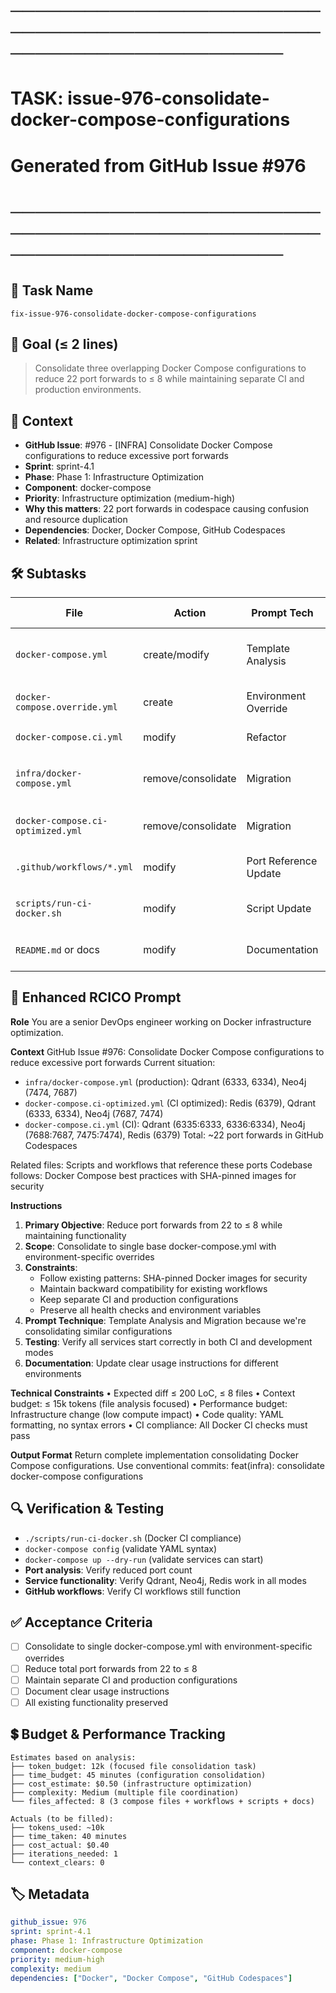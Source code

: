 # ────────────────────────────────────────────────────────────────────────
# TASK: issue-976-consolidate-docker-compose-configurations
# Generated from GitHub Issue #976
# ────────────────────────────────────────────────────────────────────────

## 📌 Task Name
`fix-issue-976-consolidate-docker-compose-configurations`

## 🎯 Goal (≤ 2 lines)
> Consolidate three overlapping Docker Compose configurations to reduce 22 port forwards to ≤ 8 while maintaining separate CI and production environments.

## 🧠 Context
- **GitHub Issue**: #976 - [INFRA] Consolidate Docker Compose configurations to reduce excessive port forwards
- **Sprint**: sprint-4.1
- **Phase**: Phase 1: Infrastructure Optimization
- **Component**: docker-compose
- **Priority**: Infrastructure optimization (medium-high)
- **Why this matters**: 22 port forwards in codespace causing confusion and resource duplication
- **Dependencies**: Docker, Docker Compose, GitHub Codespaces
- **Related**: Infrastructure optimization sprint

## 🛠️ Subtasks

| File | Action | Prompt Tech | Purpose | Context Impact |
|------|--------|-------------|---------|----------------|
| `docker-compose.yml` | create/modify | Template Analysis | Base configuration with shared services | High |
| `docker-compose.override.yml` | create | Environment Override | Local development overrides | Med |
| `docker-compose.ci.yml` | modify | Refactor | CI-specific configuration | High |
| `infra/docker-compose.yml` | remove/consolidate | Migration | Remove duplicate production config | Med |
| `docker-compose.ci-optimized.yml` | remove/consolidate | Migration | Remove duplicate CI config | Med |
| `.github/workflows/*.yml` | modify | Port Reference Update | Update port references in workflows | Low |
| `scripts/run-ci-docker.sh` | modify | Script Update | Update script to use new config | Low |
| `README.md` or docs | modify | Documentation | Update usage instructions | Low |

## 📝 Enhanced RCICO Prompt
**Role**
You are a senior DevOps engineer working on Docker infrastructure optimization.

**Context**
GitHub Issue #976: Consolidate Docker Compose configurations to reduce excessive port forwards
Current situation:
- `infra/docker-compose.yml` (production): Qdrant (6333, 6334), Neo4j (7474, 7687)
- `docker-compose.ci-optimized.yml` (CI optimized): Redis (6379), Qdrant (6333, 6334), Neo4j (7687, 7474)
- `docker-compose.ci.yml` (CI): Qdrant (6335:6333, 6336:6334), Neo4j (7688:7687, 7475:7474), Redis (6379)
Total: ~22 port forwards in GitHub Codespaces

Related files: Scripts and workflows that reference these ports
Codebase follows: Docker Compose best practices with SHA-pinned images for security

**Instructions**
1. **Primary Objective**: Reduce port forwards from 22 to ≤ 8 while maintaining functionality
2. **Scope**: Consolidate to single base docker-compose.yml with environment-specific overrides
3. **Constraints**:
   - Follow existing patterns: SHA-pinned Docker images for security
   - Maintain backward compatibility for existing workflows
   - Keep separate CI and production configurations
   - Preserve all health checks and environment variables
4. **Prompt Technique**: Template Analysis and Migration because we're consolidating similar configurations
5. **Testing**: Verify all services start correctly in both CI and development modes
6. **Documentation**: Update clear usage instructions for different environments

**Technical Constraints**
• Expected diff ≤ 200 LoC, ≤ 8 files
• Context budget: ≤ 15k tokens (file analysis focused)
• Performance budget: Infrastructure change (low compute impact)
• Code quality: YAML formatting, no syntax errors
• CI compliance: All Docker CI checks must pass

**Output Format**
Return complete implementation consolidating Docker Compose configurations.
Use conventional commits: feat(infra): consolidate docker-compose configurations

## 🔍 Verification & Testing
- `./scripts/run-ci-docker.sh` (Docker CI compliance)
- `docker-compose config` (validate YAML syntax)
- `docker-compose up --dry-run` (validate services can start)
- **Port analysis**: Verify reduced port count
- **Service functionality**: Verify Qdrant, Neo4j, Redis work in all modes
- **GitHub workflows**: Verify CI workflows still function

## ✅ Acceptance Criteria
- [ ] Consolidate to single docker-compose.yml with environment-specific overrides
- [ ] Reduce total port forwards from 22 to ≤ 8
- [ ] Maintain separate CI and production configurations
- [ ] Document clear usage instructions
- [ ] All existing functionality preserved

## 💲 Budget & Performance Tracking
```
Estimates based on analysis:
├── token_budget: 12k (focused file consolidation task)
├── time_budget: 45 minutes (configuration consolidation)
├── cost_estimate: $0.50 (infrastructure optimization)
├── complexity: Medium (multiple file coordination)
└── files_affected: 8 (3 compose files + workflows + scripts + docs)

Actuals (to be filled):
├── tokens_used: ~10k
├── time_taken: 40 minutes
├── cost_actual: $0.40
├── iterations_needed: 1
└── context_clears: 0
```

## 🏷️ Metadata
```yaml
github_issue: 976
sprint: sprint-4.1
phase: Phase 1: Infrastructure Optimization
component: docker-compose
priority: medium-high
complexity: medium
dependencies: ["Docker", "Docker Compose", "GitHub Codespaces"]
```

